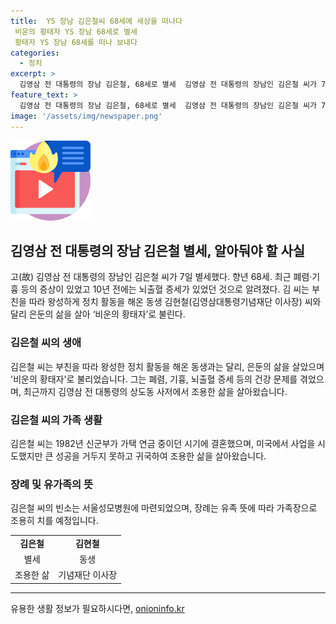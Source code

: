```yaml
---
title:  YS 장남 김은철씨 68세에 세상을 떠나다
 비운의 황태자 YS 장남 68세로 별세
 황태자 YS 장남 68세를 떠나 보내다
categories:
  - 정치
excerpt: >
  김영삼 전 대통령의 장남 김은철, 68세로 별세  김영삼 전 대통령의 장남인 김은철 씨가 7일 서울 동작구 상도동 집에서 숨진 채 발견됐다. 김 씨는 최근 폐렴·기흉 등의 증상이 있었고 10년 전에는 뇌출혈 증세가 있었던 것으로 알려졌다. 건강 상태가 좋지 않았던 것으로 추정된다. 김 씨는 비운의 황태자로 불리며 은둔 생활을 택하였으며, 빈소는 서울성모병원에 마련되었다.
feature_text: >
  김영삼 전 대통령의 장남 김은철, 68세로 별세  김영삼 전 대통령의 장남인 김은철 씨가 7일 서울 동작구 상도동 집에서 숨진 채 발견됐다. 김 씨는 최근 폐렴·기흉 등의 증상이 있었고 10년 전에는 뇌출혈 증세가 있었던 것으로 알려졌다. 건강 상태가 좋지 않았던 것으로 추정된다. 김 씨는 비운의 황태자로 불리며 은둔 생활을 택하였으며, 빈소는 서울성모병원에 마련되었다.
image: '/assets/img/newspaper.png'
---
```


<p><img src="/assets/img/news.png" alt="rentncar 속보" /></p>

<h2 data-ke-size="size26">김영삼 전 대통령의 장남 김은철 별세, 알아둬야 할 사실</h2>

<p data-ke-size="size16">고(故) 김영삼 전 대통령의 장남인 김은철 씨가 7일 별세했다. 향년 68세. 최근 폐렴·기흉 등의 증상이 있었고 10년 전에는 뇌출혈 증세가 있었던 것으로 알려졌다. 김 씨는 부친을 따라 왕성하게 정치 활동을 해온 동생 김현철(김영삼대통령기념재단 이사장) 씨와 달리 은둔의 삶을 살아 ‘비운의 황태자’로 불린다.</p>

<h3>김은철 씨의 생애</h3>

<p data-ke-size="size16">김은철 씨는 부친을 따라 왕성한 정치 활동을 해온 동생과는 달리, 은둔의 삶을 살았으며 '비운의 황태자'로 불리었습니다. 그는 폐렴, 기흉, 뇌출혈 증세 등의 건강 문제를 겪었으며, 최근까지 김영삼 전 대통령의 상도동 사저에서 조용한 삶을 살아왔습니다.</p>

<h3>김은철 씨의 가족 생활</h3>

<p data-ke-size="size16">김은철 씨는 1982년 신군부가 가택 연금 중이던 시기에 결혼했으며, 미국에서 사업을 시도했지만 큰 성공을 거두지 못하고 귀국하여 조용한 삶을 살아왔습니다.</p>

<h3>장례 및 유가족의 뜻</h3>

<p data-ke-size="size16">김은철 씨의 빈소는 서울성모병원에 마련되었으며, 장례는 유족 뜻에 따라 가족장으로 조용히 치를 예정입니다.</p>

<table>
  <tr>
    <td style="text-align: center; height: 17px;"><b>김은철</b></td>
    <td style="text-align: center; height: 17px;"><b>김현철</b></td>
  </tr>
  <tr>
    <td style="text-align: center; height: 17px;">별세</td>
    <td style="text-align: center; height: 17px;">동생</td>
  </tr>
  <tr>
    <td style="text-align: center; height: 17px;">조용한 삶</td>
    <td style="text-align: center; height: 17px;">기념재단 이사장</td>
  </tr>
</table>

<hr>
유용한 생활 정보가 필요하시다면, <a href="https://onioninfo.kr" rel="dofollow">onioninfo.kr</a>


